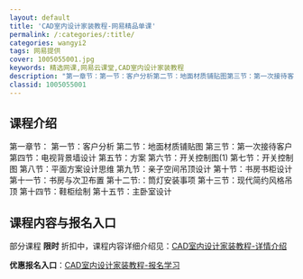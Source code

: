 ```yaml
---
layout: default
title: 'CAD室内设计家装教程-网易精品单课'
permalink: /:categories/:title/
categories: wangyi2
tags: 网易提供
cover: 1005055001.jpg
keywords: 精选网课,网易云课堂,CAD室内设计家装教程
description: "第一章节：第一节：客户分析第二节：地面材质铺贴图第三节：第一次接待客户第四节：电视背景墙设计第五节：方案第六节：开关控制图(1)第七节：开关控制图第八节：平面方案设计思维第九节：亲子空间吊顶"
classid: 1005055001
---
```


## 课程介绍

第一章节：
第一节：客户分析
第二节：地面材质铺贴图
第三节：第一次接待客户
第四节：电视背景墙设计
第五节：方案
第六节：开关控制图(1)
第七节：开关控制图
第八节：平面方案设计思维
第九节：亲子空间吊顶设计
第十节：书房书柜设计
第十一节：书房与次卫布置
第十二节:：筒灯安装事项
第十三节：现代简约风格吊顶
第十四节：鞋柜绘制
 第十五节：主卧室设计

## 课程内容与报名入口

部分课程 **限时** 折扣中，课程内容详细介绍见：[CAD室内设计家装教程-详情介绍](https://study.163.com/course/introduction/1005055001.htm?share=1&shareId=1025206652&utm_campaign=share&utm_medium=iphoneShare&utm_source=&utm_u=1025206652)

**优惠报名入口**：[CAD室内设计家装教程-报名学习](https://study.163.com/course/introduction/1005055001.htm?share=1&shareId=1025206652&utm_campaign=share&utm_medium=iphoneShare&utm_source=&utm_u=1025206652)

